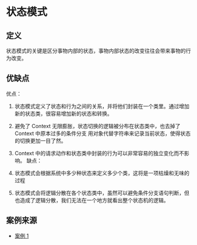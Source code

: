 # 状态模式

## 定义

状态模式的关键是区分事物内部的状态，事物内部状态的改变往往会带来事物的行为改变。

## 优缺点

优点：

1. 状态模式定义了状态和行为之间的关系，并将他们封装在一个类里。通过增加新的状态类，很容易增加新的状态和转换。
2. 避免了 Context 无限膨胀，状态切换的逻辑被分布在状态类中，也去掉了 Context 中原本过多的条件分支
   用对象代替字符串来记录当前状态，使得状态的切换更加一目了然。
3. Context 中的请求动作和状态类中封装的行为可以非常容易的独立变化而不影响。
   缺点：

4. 状态模式会根据系统中多少种状态来定义多少个类，这将是一项枯燥和无味的过程
5. 状态模式会将逻辑分散在各个状态类中，虽然可以避免条件分支语句判断，但也造成了逻辑分散，我们无法在一个地方就看出整个状态机的逻辑。

## 案例来源

-   [案例 1](https://wangtunan.github.io/blog/designPattern/#%E7%8A%B6%E6%80%81%E6%A8%A1%E5%BC%8F)
